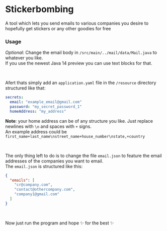 # Stickerbombing
A tool which lets you send emails to various companies you desire to hopefully get stickers or any other goodies for free

### Usage

*Optional*: Change the email body in `/src/main/../mail/data/Mail.java` to whatever you like.  
If you use the newest Java 14 preview you can use text blocks for that.

<br>

Afert thats simply add an `application.yaml` file in the `/resource` directory structured like that:
```YAML
secrets:
  email: "example_email@gmail.com"
  password: "my_secret_password_1"
  homeAddress: "my_address"
```

**Note**: your home address can be of any structure you like. Just replace newlines with `\n` and spaces with `+` signs.  
An example address could be `first_name+last_name\nstreet_name+house_number\nstate,+country`

<br>

The only thing left to do is to change the file `email.json` to feature the email addresses of the companies you want to email.  
The `email.json` is structured like this:
```JSON
{
  "emails": [
    "cr@company.com",
    "contact@othercompany.com",
    "company1@gmail.com"
  ]
}
```
<br>

Now just run the program and hope ✨ for the best ✨

